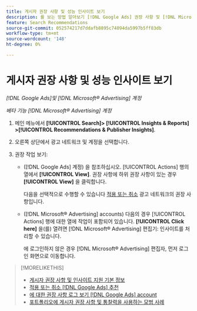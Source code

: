 ```yaml
---
title: 게시자 권장 사항 및 성능 인사이트 보기
description: 를 보는 방법 알아보기 [!DNL Google Ads] 권장 사항 및 [!DNL Microsoft® Advertising] 광고 네트워크 계정에 대한 성능 인사이트.
feature: Search Recommendations
source-git-commit: 052574217d7ddafb8895c74094da5997b5ff83db
workflow-type: tm+mt
source-wordcount: '148'
ht-degree: 0%

---
```


# 게시자 권장 사항 및 성능 인사이트 보기

*[!DNL Google Ads]및 [!DNL Microsoft® Advertising] 계정*

*베타 기능 [!DNL Microsoft® Advertising] 계정*

1. 메인 메뉴에서 **[!UICONTROL Search]> [!UICONTROL Insights & Reports] >[!UICONTROL Recommendations & Publisher Insights]**.

1. 오른쪽 상단에서 광고 네트워크 및 계정을 선택합니다.

1. 권장 작업 보기:

   * ([!DNL Google Ads] 계정) 을 참조하십시오. [!UICONTROL Actions] 행의 열에서 **[!UICONTROL View]**. 권장 사항에 하위 권장 사항이 있는 경우 **[!UICONTROL View]** 을 클릭합니다.

     다음을 선택적으로 수행할 수 있습니다 [적용 또는 취소](google-recommendation-apply-dismiss.md) 광고 네트워크의 권장 사항입니다.

   * ([!DNL Microsoft® Advertising] accounts) 다음의 경우 [!UICONTROL Actions] 행에 대한 열에 작업이 포함되어 있습니다. **[!UICONTROL Click here]** 을(를) 열려면 [!DNL Microsoft® Advertising] 편집기: 인사이트를 처리할 수 있습니다.

     에 로그인하지 않은 경우 [!DNL Microsoft® Advertising] 편집자, 먼저 로그인 화면으로 이동합니다.

>[!MORELIKETHIS]
>
>* [게시자 권장 사항 및 인사이트 지원 기본 정보](recommendation-support.md)
>* [적용 또는 취소 [!DNL Google Ads] 추천](google-recommendation-apply-dismiss.md)
>* [에 대한 권장 사항 로그 보기 [!DNL Google Ads] account](google-recommendation-view-log.md)
>* [포트폴리오에 게시자 권장 사항 및 통찰력을 사용하는 모범 사례](recommendation-best-practices.md)
